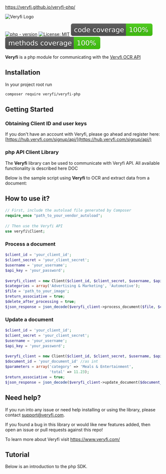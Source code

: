 https://veryfi.github.io/veryfi-php/

![Veryfi Logo](https://cdn.veryfi.com/logos/veryfi-logo-wide-github.png)

[![php - version](https://img.shields.io/badge/php->=7.4-8892BF)](https://www.php.net/releases/8.0/en.php)
[![License: MIT](https://img.shields.io/badge/License-MIT-green.svg)](https://opensource.org/licenses/MIT)
[![code coverage](./metrics/code_coverage.svg)](./metrics/code_coverage.svg)
[![methods coverage](./metrics/methods_coverage.svg)](./metrics/methods_coverage.svg)



**Veryfi** is a php module for communicating with the [Veryfi OCR API](https://veryfi.com/api/)

## Installation
In your project root run
```bash
composer require veryfi/veryfi-php
```


## Getting Started

### Obtaining Client ID and user keys
If you don't have an account with Veryfi, please go ahead and register here: [https://hub.veryfi.com/signup/api/](https://hub.veryfi.com/signup/api/)

### php API Client Library
The **Veryfi** library can be used to communicate with Veryfi API. All available functionality is described here DOC

Below is the sample script using **Veryfi** to OCR and extract data from a document:


## How to use it?
```php
// First, include the autoload file generated by Composer
require_once "path_to_your_vendor_autoload";

// Then use the Veryfi API
use veryfi\Client;
````
### Process a document
```php
$client_id = 'your_client_id';
$client_secret = 'your_client_secret';
$username = 'your_username';
$api_key = 'your_password';

$veryfi_client = new Client($client_id, $client_secret, $username, $api_key);
$categories = array('Advertising & Marketing', 'Automotive');
$file = 'path_to_your_image';
$return_associative = true;
$delete_after_processing = true;
$json_response = json_decode($veryfi_client->process_document($file, $categories, $delete_after_processing), $return_associative);
``` 

### Update a document
```php
$client_id = 'your_client_id';
$client_secret = 'your_client_secret';
$username = 'your_username';
$api_key = 'your_password';

$veryfi_client = new Client($client_id, $client_secret, $username, $api_key);
$document_id = 'your_document_id' //as int
$parameters = array('category' => 'Meals & Entertainment',
                    'total' => 11.23);
$return_associative = true;
$json_response = json_decode($veryfi_client->update_document($document_id, $parameters), $return_associative);
```


## Need help?
If you run into any issue or need help installing or using the library, please contact support@veryfi.com.

If you found a bug in this library or would like new features added, then open an issue or pull requests against this repo!

To learn more about Veryfi visit https://www.veryfi.com/

## Tutorial


Below is an introduction to the php SDK.


